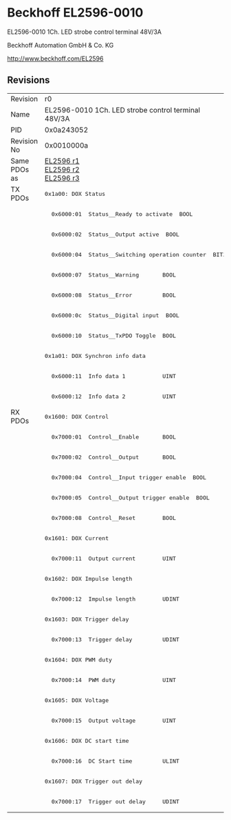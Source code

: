# Beckhoff EL2596-0010

EL2596-0010 1Ch. LED strobe control terminal 48V/3A

Beckhoff Automation GmbH & Co. KG

http://www.beckhoff.com/EL2596

## Revisions
<table>
<tr >
<td>Revision</td>
<td>r0</td>
</tr>
<tr >
<td>Name</td>
<td>EL2596-0010 1Ch. LED strobe control terminal 48V/3A</td>
</tr>
<tr >
<td>PID</td>
<td>0x0a243052</td>
</tr>
<tr >
<td>Revision No</td>
<td>0x0010000a</td>
</tr>
<tr >
<td>Same PDOs as</td>
<td><a href="EL2596">EL2596 r1</a><br/><a href="EL2596">EL2596 r2</a><br/><a href="EL2596">EL2596 r3</a></td>
</tr>
<tr class="txpdo pdosection">
<td rowspan=11 valign=top>TX PDOs</td>
<td><pre>0x1a00: DOX Status</pre></td>
<td></td>
</tr>
<tr class="txpdo">
<td><pre>  0x6000:01  Status__Ready to activate  BOOL</pre></td>
</tr>
<tr class="txpdo">
<td><pre>  0x6000:02  Status__Output active  BOOL</pre></td>
</tr>
<tr class="txpdo">
<td><pre>  0x6000:04  Status__Switching operation counter  BIT3</pre></td>
</tr>
<tr class="txpdo">
<td><pre>  0x6000:07  Status__Warning       BOOL</pre></td>
</tr>
<tr class="txpdo">
<td><pre>  0x6000:08  Status__Error         BOOL</pre></td>
</tr>
<tr class="txpdo">
<td><pre>  0x6000:0c  Status__Digital input  BOOL</pre></td>
</tr>
<tr class="txpdo">
<td><pre>  0x6000:10  Status__TxPDO Toggle  BOOL</pre></td>
</tr>
<tr class="txpdo pdosection">
<td><pre>0x1a01: DOX Synchron info data</pre></td>
</tr>
<tr class="txpdo">
<td><pre>  0x6000:11  Info data 1           UINT</pre></td>
</tr>
<tr class="txpdo">
<td><pre>  0x6000:12  Info data 2           UINT</pre></td>
</tr>
<tr class="rxpdo pdosection">
<td rowspan=20 valign=top>RX PDOs</td>
<td><pre>0x1600: DOX Control</pre></td>
<td></td>
</tr>
<tr class="rxpdo">
<td><pre>  0x7000:01  Control__Enable       BOOL</pre></td>
</tr>
<tr class="rxpdo">
<td><pre>  0x7000:02  Control__Output       BOOL</pre></td>
</tr>
<tr class="rxpdo">
<td><pre>  0x7000:04  Control__Input trigger enable  BOOL</pre></td>
</tr>
<tr class="rxpdo">
<td><pre>  0x7000:05  Control__Output trigger enable  BOOL</pre></td>
</tr>
<tr class="rxpdo">
<td><pre>  0x7000:08  Control__Reset        BOOL</pre></td>
</tr>
<tr class="rxpdo pdosection">
<td><pre>0x1601: DOX Current</pre></td>
</tr>
<tr class="rxpdo">
<td><pre>  0x7000:11  Output current        UINT</pre></td>
</tr>
<tr class="rxpdo pdosection">
<td><pre>0x1602: DOX Impulse length</pre></td>
</tr>
<tr class="rxpdo">
<td><pre>  0x7000:12  Impulse length        UDINT</pre></td>
</tr>
<tr class="rxpdo pdosection">
<td><pre>0x1603: DOX Trigger delay</pre></td>
</tr>
<tr class="rxpdo">
<td><pre>  0x7000:13  Trigger delay         UDINT</pre></td>
</tr>
<tr class="rxpdo pdosection">
<td><pre>0x1604: DOX PWM duty</pre></td>
</tr>
<tr class="rxpdo">
<td><pre>  0x7000:14  PWM duty              UINT</pre></td>
</tr>
<tr class="rxpdo pdosection">
<td><pre>0x1605: DOX Voltage</pre></td>
</tr>
<tr class="rxpdo">
<td><pre>  0x7000:15  Output voltage        UINT</pre></td>
</tr>
<tr class="rxpdo pdosection">
<td><pre>0x1606: DOX DC start time</pre></td>
</tr>
<tr class="rxpdo">
<td><pre>  0x7000:16  DC Start time         ULINT</pre></td>
</tr>
<tr class="rxpdo pdosection">
<td><pre>0x1607: DOX Trigger out delay</pre></td>
</tr>
<tr class="rxpdo">
<td><pre>  0x7000:17  Trigger out delay     UDINT</pre></td>
</tr>
</table>
